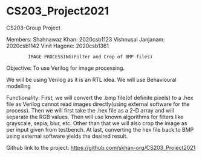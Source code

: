 # CS203_Project2021
CS203-Group Project

Members:
Shahnawaz Khan: 2020csb1123
Vishnusai Janjanam: 2020csb1142
Vinit Hagone: 2020csb1361
		

			IMAGE PROCESSING(Filter and Crop of BMP files)
Objective: To use Verilog for image processing.

We will be using Verilog as it is an RTL idea. We will use Behavioural modelling

Functionality:
First, we will convert the .bmp file(of definite pixels) to a .hex file as Verilog cannot read images directly(using external software for the process). Then we will first take the .hex file as a 2-D array and will separate the RGB values. Then will use known algorithms for filters like grayscale, sepia, blur, etc. Other than that we will also crop the image as per input given from testbench. At last, converting the hex file back to BMP using external software yields the desired result.


Github link to the project: https://github.com/skhan-org/CS203_Project2021
